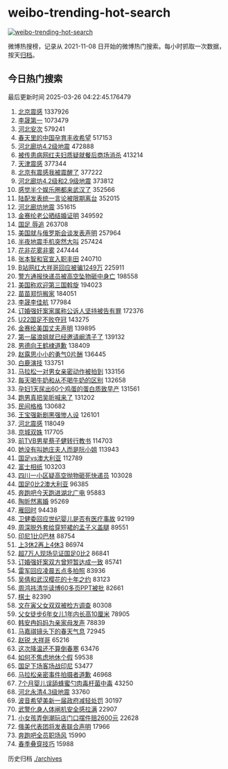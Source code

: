 # weibo-trending-hot-search

[![weibo-trending-hot-search](https://github.com/ameizi/weibo-trending-hot-search/actions/workflows/ci.yml/badge.svg)](https://github.com/ameizi/weibo-trending-hot-search/actions/workflows/ci.yml)

微博热搜榜，记录从 2021-11-08 日开始的微博热门搜索。每小时抓取一次数据，按天[归档](./archives)。

## 今日热门搜索

<!-- BEGIN --> 
最后更新时间 2025-03-26 04:22:45.176479 
1. [北京震感](https://s.weibo.com/weibo?q=%E5%8C%97%E4%BA%AC%E9%9C%87%E6%84%9F&t=31&band_rank=1&Refer=top) 1337926
1. [李晟第一](https://s.weibo.com/weibo?q=%E6%9D%8E%E6%99%9F%E7%AC%AC%E4%B8%80&t=31&band_rank=1&Refer=top) 1073479
1. [河北安次](https://s.weibo.com/weibo?q=%E6%B2%B3%E5%8C%97%E5%AE%89%E6%AC%A1&t=31&band_rank=2&Refer=top) 579241
1. [春天里的中国孕育丰收希望](https://s.weibo.com/weibo?q=%23%E6%98%A5%E5%A4%A9%E9%87%8C%E7%9A%84%E4%B8%AD%E5%9B%BD%E5%AD%95%E8%82%B2%E4%B8%B0%E6%94%B6%E5%B8%8C%E6%9C%9B%23&t=31&band_rank=3&Refer=top) 517153
1. [河北廊坊4.2级地震](https://s.weibo.com/weibo?q=%23%E6%B2%B3%E5%8C%97%E5%BB%8A%E5%9D%8A4.2%E7%BA%A7%E5%9C%B0%E9%9C%87%23&t=31&band_rank=4&Refer=top) 472888
1. [被传患病网红夫妇质疑就餐后商场消杀](https://s.weibo.com/weibo?q=%23%E8%A2%AB%E4%BC%A0%E6%82%A3%E7%97%85%E7%BD%91%E7%BA%A2%E5%A4%AB%E5%A6%87%E8%B4%A8%E7%96%91%E5%B0%B1%E9%A4%90%E5%90%8E%E5%95%86%E5%9C%BA%E6%B6%88%E6%9D%80%23&t=31&band_rank=2&Refer=top) 413214
1. [天津震感](https://s.weibo.com/weibo?q=%E5%A4%A9%E6%B4%A5%E9%9C%87%E6%84%9F&t=31&band_rank=5&Refer=top) 377344
1. [北京有震感我被震醒了](https://s.weibo.com/weibo?q=%23%E5%8C%97%E4%BA%AC%E6%9C%89%E9%9C%87%E6%84%9F%E6%88%91%E8%A2%AB%E9%9C%87%E9%86%92%E4%BA%86%23&t=31&band_rank=6&Refer=top) 377222
1. [河北廊坊4.2级和2.9级地震](https://s.weibo.com/weibo?q=%23%E6%B2%B3%E5%8C%97%E5%BB%8A%E5%9D%8A4.2%E7%BA%A7%E5%92%8C2.9%E7%BA%A7%E5%9C%B0%E9%9C%87%23&t=31&band_rank=7&Refer=top) 373812
1. [感觉半个娱乐圈都来武汉了](https://s.weibo.com/weibo?q=%23%E6%84%9F%E8%A7%89%E5%8D%8A%E4%B8%AA%E5%A8%B1%E4%B9%90%E5%9C%88%E9%83%BD%E6%9D%A5%E6%AD%A6%E6%B1%89%E4%BA%86%23&t=31&band_rank=4&Refer=top) 352566
1. [陆配发表统一言论被限期离台](https://s.weibo.com/weibo?q=%23%E9%99%86%E9%85%8D%E5%8F%91%E8%A1%A8%E7%BB%9F%E4%B8%80%E8%A8%80%E8%AE%BA%E8%A2%AB%E9%99%90%E6%9C%9F%E7%A6%BB%E5%8F%B0%23&t=31&band_rank=47&Refer=top) 352015
1. [河北廊坊地震](https://s.weibo.com/weibo?q=%23%E6%B2%B3%E5%8C%97%E5%BB%8A%E5%9D%8A%E5%9C%B0%E9%9C%87%23&t=31&band_rank=11&Refer=top) 351615
1. [金赛纶老公晒结婚证明](https://s.weibo.com/weibo?q=%23%E9%87%91%E8%B5%9B%E7%BA%B6%E8%80%81%E5%85%AC%E6%99%92%E7%BB%93%E5%A9%9A%E8%AF%81%E6%98%8E%23&t=31&band_rank=11&Refer=top) 349592
1. [国足 辱追](https://s.weibo.com/weibo?q=%E5%9B%BD%E8%B6%B3%20%E8%BE%B1%E8%BF%BD&t=31&band_rank=5&Refer=top) 263708
1. [美国就与俄罗斯会谈发表声明](https://s.weibo.com/weibo?q=%23%E7%BE%8E%E5%9B%BD%E5%B0%B1%E4%B8%8E%E4%BF%84%E7%BD%97%E6%96%AF%E4%BC%9A%E8%B0%88%E5%8F%91%E8%A1%A8%E5%A3%B0%E6%98%8E%23&t=31&band_rank=6&Refer=top) 257964
1. [半夜地震手机突然大叫](https://s.weibo.com/weibo?q=%23%E5%8D%8A%E5%A4%9C%E5%9C%B0%E9%9C%87%E6%89%8B%E6%9C%BA%E7%AA%81%E7%84%B6%E5%A4%A7%E5%8F%AB%23&t=31&band_rank=14&Refer=top) 257424
1. [花非花雾非雾](https://s.weibo.com/weibo?q=%E8%8A%B1%E9%9D%9E%E8%8A%B1%E9%9B%BE%E9%9D%9E%E9%9B%BE&t=31&band_rank=7&Refer=top) 247444
1. [张本智和官宣入职丰田](https://s.weibo.com/weibo?q=%23%E5%BC%A0%E6%9C%AC%E6%99%BA%E5%92%8C%E5%AE%98%E5%AE%A3%E5%85%A5%E8%81%8C%E4%B8%B0%E7%94%B0%23&t=31&band_rank=31&Refer=top) 240710
1. [B站网红大祥哥回应被骗1249万](https://s.weibo.com/weibo?q=%23B%E7%AB%99%E7%BD%91%E7%BA%A2%E5%A4%A7%E7%A5%A5%E5%93%A5%E5%9B%9E%E5%BA%94%E8%A2%AB%E9%AA%971249%E4%B8%87%23&t=31&band_rank=8&Refer=top) 225911
1. [警方通报快递员被高空坠物砸中身亡](https://s.weibo.com/weibo?q=%23%E8%AD%A6%E6%96%B9%E9%80%9A%E6%8A%A5%E5%BF%AB%E9%80%92%E5%91%98%E8%A2%AB%E9%AB%98%E7%A9%BA%E5%9D%A0%E7%89%A9%E7%A0%B8%E4%B8%AD%E8%BA%AB%E4%BA%A1%23&t=31&band_rank=9&Refer=top) 198558
1. [美国称欢迎第三国斡旋](https://s.weibo.com/weibo?q=%23%E7%BE%8E%E5%9B%BD%E7%A7%B0%E6%AC%A2%E8%BF%8E%E7%AC%AC%E4%B8%89%E5%9B%BD%E6%96%A1%E6%97%8B%23&t=31&band_rank=10&Refer=top) 194023
1. [苗苗郑恺搬家](https://s.weibo.com/weibo?q=%23%E8%8B%97%E8%8B%97%E9%83%91%E6%81%BA%E6%90%AC%E5%AE%B6%23&t=31&band_rank=12&Refer=top) 184051
1. [李晟李佳航](https://s.weibo.com/weibo?q=%E6%9D%8E%E6%99%9F%E6%9D%8E%E4%BD%B3%E8%88%AA&t=31&band_rank=13&Refer=top) 177984
1. [订婚强奸案家属称公诉人坚持被告有罪](https://s.weibo.com/weibo?q=%23%E8%AE%A2%E5%A9%9A%E5%BC%BA%E5%A5%B8%E6%A1%88%E5%AE%B6%E5%B1%9E%E7%A7%B0%E5%85%AC%E8%AF%89%E4%BA%BA%E5%9D%9A%E6%8C%81%E8%A2%AB%E5%91%8A%E6%9C%89%E7%BD%AA%23&t=31&band_rank=14&Refer=top) 172376
1. [U22国足不败夺冠](https://s.weibo.com/weibo?q=%23U22%E5%9B%BD%E8%B6%B3%E4%B8%8D%E8%B4%A5%E5%A4%BA%E5%86%A0%23&t=31&band_rank=15&Refer=top) 143275
1. [金赛纶美国丈夫声明](https://s.weibo.com/weibo?q=%23%E9%87%91%E8%B5%9B%E7%BA%B6%E7%BE%8E%E5%9B%BD%E4%B8%88%E5%A4%AB%E5%A3%B0%E6%98%8E%23&t=31&band_rank=16&Refer=top) 139895
1. [第一届浪姐就已经邀请阚清子了](https://s.weibo.com/weibo?q=%23%E7%AC%AC%E4%B8%80%E5%B1%8A%E6%B5%AA%E5%A7%90%E5%B0%B1%E5%B7%B2%E7%BB%8F%E9%82%80%E8%AF%B7%E9%98%9A%E6%B8%85%E5%AD%90%E4%BA%86%23&t=31&band_rank=17&Refer=top) 139132
1. [男德向王鹤棣道歉](https://s.weibo.com/weibo?q=%23%E7%94%B7%E5%BE%B7%E5%90%91%E7%8E%8B%E9%B9%A4%E6%A3%A3%E9%81%93%E6%AD%89%23&t=31&band_rank=18&Refer=top) 138409
1. [赵露思小小的勇气0片酬](https://s.weibo.com/weibo?q=%23%E8%B5%B5%E9%9C%B2%E6%80%9D%E5%B0%8F%E5%B0%8F%E7%9A%84%E5%8B%87%E6%B0%940%E7%89%87%E9%85%AC%23&t=31&band_rank=19&Refer=top) 136445
1. [白鹿演技](https://s.weibo.com/weibo?q=%E7%99%BD%E9%B9%BF%E6%BC%94%E6%8A%80&t=31&band_rank=20&Refer=top) 133751
1. [马拉松一对男女亲密动作被拍到](https://s.weibo.com/weibo?q=%23%E9%A9%AC%E6%8B%89%E6%9D%BE%E4%B8%80%E5%AF%B9%E7%94%B7%E5%A5%B3%E4%BA%B2%E5%AF%86%E5%8A%A8%E4%BD%9C%E8%A2%AB%E6%8B%8D%E5%88%B0%23&t=31&band_rank=21&Refer=top) 133156
1. [每天喝牛奶和从不喝牛奶的区别](https://s.weibo.com/weibo?q=%E6%AF%8F%E5%A4%A9%E5%96%9D%E7%89%9B%E5%A5%B6%E5%92%8C%E4%BB%8E%E4%B8%8D%E5%96%9D%E7%89%9B%E5%A5%B6%E7%9A%84%E5%8C%BA%E5%88%AB&t=31&band_rank=22&Refer=top) 132658
1. [孕妇1天尿出60个鸡蛋的蛋白质致早产](https://s.weibo.com/weibo?q=%23%E5%AD%95%E5%A6%871%E5%A4%A9%E5%B0%BF%E5%87%BA60%E4%B8%AA%E9%B8%A1%E8%9B%8B%E7%9A%84%E8%9B%8B%E7%99%BD%E8%B4%A8%E8%87%B4%E6%97%A9%E4%BA%A7%23&t=31&band_rank=23&Refer=top) 131561
1. [跑男真把吴昕喊来了](https://s.weibo.com/weibo?q=%E8%B7%91%E7%94%B7%E7%9C%9F%E6%8A%8A%E5%90%B4%E6%98%95%E5%96%8A%E6%9D%A5%E4%BA%86&t=31&band_rank=24&Refer=top) 131202
1. [民间格格](https://s.weibo.com/weibo?q=%E6%B0%91%E9%97%B4%E6%A0%BC%E6%A0%BC&t=31&band_rank=25&Refer=top) 130682
1. [王宝强新剧黑强惨人设](https://s.weibo.com/weibo?q=%E7%8E%8B%E5%AE%9D%E5%BC%BA%E6%96%B0%E5%89%A7%E9%BB%91%E5%BC%BA%E6%83%A8%E4%BA%BA%E8%AE%BE&t=31&band_rank=26&Refer=top) 126101
1. [河北震感](https://s.weibo.com/weibo?q=%E6%B2%B3%E5%8C%97%E9%9C%87%E6%84%9F&t=31&band_rank=16&Refer=top) 118049
1. [京城双姝](https://s.weibo.com/weibo?q=%E4%BA%AC%E5%9F%8E%E5%8F%8C%E5%A7%9D&t=31&band_rank=27&Refer=top) 117705
1. [前TVB男星蔡子健转行教书](https://s.weibo.com/weibo?q=%23%E5%89%8DTVB%E7%94%B7%E6%98%9F%E8%94%A1%E5%AD%90%E5%81%A5%E8%BD%AC%E8%A1%8C%E6%95%99%E4%B9%A6%23&t=31&band_rank=28&Refer=top) 114703
1. [她没有叫她庄夫人而是阮小姐](https://s.weibo.com/weibo?q=%E5%A5%B9%E6%B2%A1%E6%9C%89%E5%8F%AB%E5%A5%B9%E5%BA%84%E5%A4%AB%E4%BA%BA%E8%80%8C%E6%98%AF%E9%98%AE%E5%B0%8F%E5%A7%90&t=31&band_rank=29&Refer=top) 113943
1. [国足vs澳大利亚](https://s.weibo.com/weibo?q=%23%E5%9B%BD%E8%B6%B3vs%E6%BE%B3%E5%A4%A7%E5%88%A9%E4%BA%9A%23&t=31&band_rank=30&Refer=top) 112789
1. [富士相纸](https://s.weibo.com/weibo?q=%E5%AF%8C%E5%A3%AB%E7%9B%B8%E7%BA%B8&t=31&band_rank=31&Refer=top) 103203
1. [四川一小区疑高空抛物砸死快递员](https://s.weibo.com/weibo?q=%23%E5%9B%9B%E5%B7%9D%E4%B8%80%E5%B0%8F%E5%8C%BA%E7%96%91%E9%AB%98%E7%A9%BA%E6%8A%9B%E7%89%A9%E7%A0%B8%E6%AD%BB%E5%BF%AB%E9%80%92%E5%91%98%23&t=31&band_rank=32&Refer=top) 103028
1. [国足0比2澳大利亚](https://s.weibo.com/weibo?q=%23%E5%9B%BD%E8%B6%B30%E6%AF%942%E6%BE%B3%E5%A4%A7%E5%88%A9%E4%BA%9A%23&t=31&band_rank=33&Refer=top) 96385
1. [奔跑吧今天跑进湖北广电](https://s.weibo.com/weibo?q=%23%E5%A5%94%E8%B7%91%E5%90%A7%E4%BB%8A%E5%A4%A9%E8%B7%91%E8%BF%9B%E6%B9%96%E5%8C%97%E5%B9%BF%E7%94%B5%23&t=31&band_rank=34&Refer=top) 95883
1. [陶昕然离婚](https://s.weibo.com/weibo?q=%E9%99%B6%E6%98%95%E7%84%B6%E7%A6%BB%E5%A9%9A&t=31&band_rank=35&Refer=top) 95269
1. [雁回时](https://s.weibo.com/weibo?q=%E9%9B%81%E5%9B%9E%E6%97%B6&t=31&band_rank=36&Refer=top) 94438
1. [卫健委回应世纪婴儿是否有医疗事故](https://s.weibo.com/weibo?q=%23%E5%8D%AB%E5%81%A5%E5%A7%94%E5%9B%9E%E5%BA%94%E4%B8%96%E7%BA%AA%E5%A9%B4%E5%84%BF%E6%98%AF%E5%90%A6%E6%9C%89%E5%8C%BB%E7%96%97%E4%BA%8B%E6%95%85%23&t=31&band_rank=10&Refer=top) 92199
1. [周深脱外套给穿短裙的孟子义盖腿](https://s.weibo.com/weibo?q=%23%E5%91%A8%E6%B7%B1%E8%84%B1%E5%A4%96%E5%A5%97%E7%BB%99%E7%A9%BF%E7%9F%AD%E8%A3%99%E7%9A%84%E5%AD%9F%E5%AD%90%E4%B9%89%E7%9B%96%E8%85%BF%23&t=31&band_rank=37&Refer=top) 89551
1. [印尼1比0巴林](https://s.weibo.com/weibo?q=%23%E5%8D%B0%E5%B0%BC1%E6%AF%940%E5%B7%B4%E6%9E%97%23&t=31&band_rank=14&Refer=top) 88754
1. [上3休2再上4休3](https://s.weibo.com/weibo?q=%23%E4%B8%8A3%E4%BC%912%E5%86%8D%E4%B8%8A4%E4%BC%913%23&t=31&band_rank=38&Refer=top) 86974
1. [超7万人现场见证国足0比2](https://s.weibo.com/weibo?q=%23%E8%B6%857%E4%B8%87%E4%BA%BA%E7%8E%B0%E5%9C%BA%E8%A7%81%E8%AF%81%E5%9B%BD%E8%B6%B30%E6%AF%942%23&t=31&band_rank=39&Refer=top) 86841
1. [订婚强奸案双方曾短暂达成一致](https://s.weibo.com/weibo?q=%23%E8%AE%A2%E5%A9%9A%E5%BC%BA%E5%A5%B8%E6%A1%88%E5%8F%8C%E6%96%B9%E6%9B%BE%E7%9F%AD%E6%9A%82%E8%BE%BE%E6%88%90%E4%B8%80%E8%87%B4%23&t=31&band_rank=40&Refer=top) 85741
1. [雷军回应凌晨五点多拍照](https://s.weibo.com/weibo?q=%23%E9%9B%B7%E5%86%9B%E5%9B%9E%E5%BA%94%E5%87%8C%E6%99%A8%E4%BA%94%E7%82%B9%E5%A4%9A%E6%8B%8D%E7%85%A7%23&t=31&band_rank=41&Refer=top) 83936
1. [吴倩和武汉樱花的十年之约](https://s.weibo.com/weibo?q=%23%E5%90%B4%E5%80%A9%E5%92%8C%E6%AD%A6%E6%B1%89%E6%A8%B1%E8%8A%B1%E7%9A%84%E5%8D%81%E5%B9%B4%E4%B9%8B%E7%BA%A6%23&t=31&band_rank=42&Refer=top) 83123
1. [周鸿祎清华读博60多页PPT被批](https://s.weibo.com/weibo?q=%23%E5%91%A8%E9%B8%BF%E7%A5%8E%E6%B8%85%E5%8D%8E%E8%AF%BB%E5%8D%9A60%E5%A4%9A%E9%A1%B5PPT%E8%A2%AB%E6%89%B9%23&t=31&band_rank=43&Refer=top) 82661
1. [棋士](https://s.weibo.com/weibo?q=%E6%A3%8B%E5%A3%AB&t=31&band_rank=44&Refer=top) 82390
1. [文在寅父女双双被检方调查](https://s.weibo.com/weibo?q=%23%E6%96%87%E5%9C%A8%E5%AF%85%E7%88%B6%E5%A5%B3%E5%8F%8C%E5%8F%8C%E8%A2%AB%E6%A3%80%E6%96%B9%E8%B0%83%E6%9F%A5%23&t=31&band_rank=45&Refer=top) 80308
1. [父女徒步6年女儿1年内长高10厘米](https://s.weibo.com/weibo?q=%23%E7%88%B6%E5%A5%B3%E5%BE%92%E6%AD%A56%E5%B9%B4%E5%A5%B3%E5%84%BF1%E5%B9%B4%E5%86%85%E9%95%BF%E9%AB%9810%E5%8E%98%E7%B1%B3%23&t=31&band_rank=49&Refer=top) 78905
1. [韩安冉妈妈为亲家母发声](https://s.weibo.com/weibo?q=%23%E9%9F%A9%E5%AE%89%E5%86%89%E5%A6%88%E5%A6%88%E4%B8%BA%E4%BA%B2%E5%AE%B6%E6%AF%8D%E5%8F%91%E5%A3%B0%23&t=31&band_rank=46&Refer=top) 78839
1. [马嘉祺镜头下的春天气息](https://s.weibo.com/weibo?q=%23%E9%A9%AC%E5%98%89%E7%A5%BA%E9%95%9C%E5%A4%B4%E4%B8%8B%E7%9A%84%E6%98%A5%E5%A4%A9%E6%B0%94%E6%81%AF%23&t=31&band_rank=48&Refer=top) 72945
1. [赵锐 大祥哥](https://s.weibo.com/weibo?q=%E8%B5%B5%E9%94%90%20%E5%A4%A7%E7%A5%A5%E5%93%A5&t=31&band_rank=50&Refer=top) 65216
1. [这次降温还不算倒春寒](https://s.weibo.com/weibo?q=%23%E8%BF%99%E6%AC%A1%E9%99%8D%E6%B8%A9%E8%BF%98%E4%B8%8D%E7%AE%97%E5%80%92%E6%98%A5%E5%AF%92%23&t=31&band_rank=29&Refer=top) 63476
1. [如何不焦虑地休个假](https://s.weibo.com/weibo?q=%23%E5%A6%82%E4%BD%95%E4%B8%8D%E7%84%A6%E8%99%91%E5%9C%B0%E4%BC%91%E4%B8%AA%E5%81%87%23&t=31&band_rank=33&Refer=top) 59538
1. [国足下场客场战印尼](https://s.weibo.com/weibo?q=%23%E5%9B%BD%E8%B6%B3%E4%B8%8B%E5%9C%BA%E5%AE%A2%E5%9C%BA%E6%88%98%E5%8D%B0%E5%B0%BC%23&t=31&band_rank=25&Refer=top) 53477
1. [马拉松亲密事件拍摄者道歉](https://s.weibo.com/weibo?q=%23%E9%A9%AC%E6%8B%89%E6%9D%BE%E4%BA%B2%E5%AF%86%E4%BA%8B%E4%BB%B6%E6%8B%8D%E6%91%84%E8%80%85%E9%81%93%E6%AD%89%23&t=31&band_rank=45&Refer=top) 46968
1. [7个月婴儿误舔蜂蜜勺肉毒杆菌中毒](https://s.weibo.com/weibo?q=%237%E4%B8%AA%E6%9C%88%E5%A9%B4%E5%84%BF%E8%AF%AF%E8%88%94%E8%9C%82%E8%9C%9C%E5%8B%BA%E8%82%89%E6%AF%92%E6%9D%86%E8%8F%8C%E4%B8%AD%E6%AF%92%23&t=31&band_rank=41&Refer=top) 43250
1. [河北永清4.3级地震](https://s.weibo.com/weibo?q=%23%E6%B2%B3%E5%8C%97%E6%B0%B8%E6%B8%854.3%E7%BA%A7%E5%9C%B0%E9%9C%87%23&t=31&band_rank=32&Refer=top) 33760
1. [波音希望美新一届政府减轻处罚](https://s.weibo.com/weibo?q=%23%E6%B3%A2%E9%9F%B3%E5%B8%8C%E6%9C%9B%E7%BE%8E%E6%96%B0%E4%B8%80%E5%B1%8A%E6%94%BF%E5%BA%9C%E5%87%8F%E8%BD%BB%E5%A4%84%E7%BD%9A%23&t=31&band_rank=21&Refer=top) 30197
1. [武警化身人体闸机安全感拉满](https://s.weibo.com/weibo?q=%23%E6%AD%A6%E8%AD%A6%E5%8C%96%E8%BA%AB%E4%BA%BA%E4%BD%93%E9%97%B8%E6%9C%BA%E5%AE%89%E5%85%A8%E6%84%9F%E6%8B%89%E6%BB%A1%23&t=31&band_rank=32&Refer=top) 22907
1. [小女孩弄倒潮玩店门口摆件赔2600元](https://s.weibo.com/weibo?q=%23%E5%B0%8F%E5%A5%B3%E5%AD%A9%E5%BC%84%E5%80%92%E6%BD%AE%E7%8E%A9%E5%BA%97%E9%97%A8%E5%8F%A3%E6%91%86%E4%BB%B6%E8%B5%942600%E5%85%83%23&t=31&band_rank=44&Refer=top) 22628
1. [俄美代表团将发表联合声明](https://s.weibo.com/weibo?q=%23%E4%BF%84%E7%BE%8E%E4%BB%A3%E8%A1%A8%E5%9B%A2%E5%B0%86%E5%8F%91%E8%A1%A8%E8%81%94%E5%90%88%E5%A3%B0%E6%98%8E%23&t=31&band_rank=43&Refer=top) 17966
1. [奔跑吧全员职场风](https://s.weibo.com/weibo?q=%23%E5%A5%94%E8%B7%91%E5%90%A7%E5%85%A8%E5%91%98%E8%81%8C%E5%9C%BA%E9%A3%8E%23&t=31&band_rank=49&Refer=top) 15990
1. [春季叠穿技巧](https://s.weibo.com/weibo?q=%E6%98%A5%E5%AD%A3%E5%8F%A0%E7%A9%BF%E6%8A%80%E5%B7%A7&t=31&band_rank=50&Refer=top) 15988
<!-- END -->

历史归档 [./archives](./archives)

